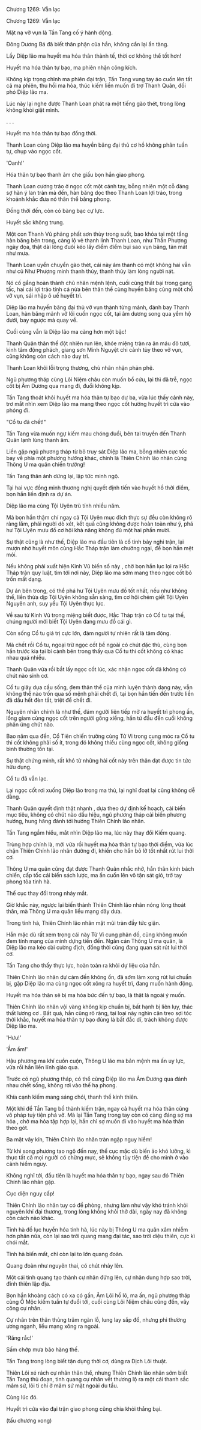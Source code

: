 




Chương 1269: Vẫn lạc


Chương 1269: Vẫn lạc

Mặt nạ vỡ vụn là Tần Tang cố ý hành động.

Đông Dương Bá đã biết thân phận của hắn, không cần lại ẩn tàng.

Lấy Diệp lão ma huyết ma hóa thân thành tế, thời cơ không thể tốt hơn!

Huyết ma hóa thân tự bạo, ma phiên nhận công kích.

Không kịp trọng chỉnh ma phiên đại trận, Tần Tang vung tay áo cuốn lên tất cả ma phiên, thu hồi ma hỏa, thúc kiếm liền muốn đi trợ Thanh Quân, đối phó Diệp lão ma.

Lúc này lại nghe được Thanh Loan phát ra một tiếng gào thét, trong lòng không khỏi giật mình.

. . .

Huyết ma hóa thân tự bạo đồng thời.

Thanh Loan cùng Diệp lão ma huyền băng đại thủ cơ hồ không phân tuần tự, chụp vào ngọc cốt.

'Oanh!'

Hóa thân tự bạo thanh âm che giấu bọn hắn giao phong.

Thanh Loan cương trảo ở ngọc cốt một cánh tay, bỗng nhiên một cỗ đáng sợ hàn ý lan tràn mà đến, hàn băng dọc theo Thanh Loan lợi trảo, trong khoảnh khắc đưa nó thân thể băng phong.

Đồng thời đến, còn có bàng bạc cự lực.

Huyết sắc không trung.

Một con Thanh Vũ phảng phất sơn thủy trong suốt, bao khỏa tại một tầng hàn băng bên trong, càng lộ vẻ thanh linh Thanh Loan, như Thần Phượng ngày đọa, thật dài lông đuôi kéo lấy điểm điểm bụi sao vụn băng, tản mát như mưa.

Thanh Loan uyển chuyển gào thét, cái này âm thanh có một không hai vẫn như cũ Như Phượng minh thanh thúy, thanh thúy làm lòng người nát.

Nó cố gắng hoàn thành chủ nhân mệnh lệnh, cuối cùng thất bại trong gang tấc, hai cái lợi trảo tính cả nửa bên thân thể cùng huyền băng cùng một chỗ vỡ vụn, sái nhập ô uế huyết trì.

Diệp lão ma huyền băng đại thủ vỡ vụn thành từng mảnh, đánh bay Thanh Loan, hàn băng mảnh vỡ lôi cuốn ngọc cốt, tại âm dương song qua yểm hộ dưới, bay ngược mà quay về.

Cuối cùng vẫn là Diệp lão ma càng hơn một bậc!

Thanh Quân thân thể đột nhiên run lên, khóe miệng tràn ra ân máu đỏ tươi, kinh tâm động phách, giang sơn Minh Nguyệt chi cảnh tùy theo vỡ vụn, cũng không còn cách nào duy trì.

Thanh Loan khôi lỗi trọng thương, chủ nhân nhận phản phệ.

Ngũ phương tháp cùng Lôi Niệm châu còn muốn bổ cứu, lại thì đã trễ, ngọc cốt bị Âm Dương qua mang đi, đuổi không kịp.

Tần Tang thoát khỏi huyết ma hóa thân tự bạo dư ba, vừa lúc thấy cảnh này, trơ mắt nhìn xem Diệp lão ma mang theo ngọc cốt hướng huyết trì cửa vào phóng đi.

"Cổ tu đã chết!"

Tần Tang vừa muốn ngự kiếm mau chóng đuổi, bên tai truyền đến Thanh Quân lạnh lùng thanh âm.

Liền gặp ngũ phương tháp từ bỏ truy sát Diệp lão ma, bỗng nhiên cực tốc bay về phía một phương hướng khác, chính là Thiên Chính lão nhân cùng Thông U ma quân chiến trường!

Tần Tang thân ảnh dừng lại, lập tức minh ngộ.

Tại hai vực đồng minh thương nghị quyết định tiến vào huyết hồ thời điểm, bọn hắn liền định ra dự án.

Diệp lão ma cùng Tội Uyên trù tính nhiều năm.

Mà bọn hắn thậm chí ngay cả Tội Uyên mục đích thực sự đều còn không rõ ràng lắm, phái người dò xét, kết quả cũng không được hoàn toàn như ý, phá hư Tội Uyên mưu đồ cơ hội khả năng không đủ một hai phần mười.

Sự thật cũng là như thế, Diệp lão ma đầu tiên là cố tình bày nghi trận, lại mượn nhờ huyết môn cùng Hắc Tháp trận làm chướng ngại, để bọn hắn mệt mỏi.

Nếu không phải xuất hiện Kinh Vũ biến số này , chờ bọn hắn lục lọi ra Hắc Tháp trận quy luật, tìm tới nơi này, Diệp lão ma sớm mang theo ngọc cốt bỏ trốn mất dạng.

Dự án bên trong, có thể phá hư Tội Uyên mưu đồ tốt nhất, nếu như không thể, liền thừa dịp Tội Uyên không sẵn sàng, tìm cơ hội chém giết Tội Uyên Nguyên anh, suy yếu Tội Uyên thực lực.

Về sau từ Kinh Vũ trong miệng biết được, Hắc Tháp trận có Cổ tu tại thế, chúng người mới biết Tội Uyên đang mưu đồ cái gì.

Còn sống Cổ tu giá trị cực lớn, đám người tự nhiên rất là tâm động.

Mà chết rồi Cổ tu, ngoại trừ ngọc cốt bề ngoài có chút đặc thù, cùng bọn hắn trước kia tại bí cảnh bên trong thấy qua Cổ tu thi cốt không có khác nhau quá nhiều.

Thanh Quân vừa rồi bắt lấy ngọc cốt lúc, xác nhận ngọc cốt đã không có chút nào sinh cơ.

Cổ tu giãy dụa cầu sống, đem thân thể của mình luyện thành dạng này, vẫn không thể nào trốn qua số mệnh phải chết đi, tại bọn hắn tiến đến trước liền đã dầu hết đèn tắt, triệt để chết đi.

Nguyên nhân chính là như thế, đám người liên tiếp mở ra huyết trì phong ấn, lồng giam cùng ngọc cốt trên người gông xiềng, hắn từ đầu đến cuối không phản ứng chút nào.

Bao năm qua đến, Cổ Tiên chiến trường cùng Tử Vi trong cung móc ra Cổ tu thi cốt không phải số ít, trong đó không thiếu cùng ngọc cốt, không giống bình thường tồn tại.

Sự thật chứng minh, rất khó từ những hài cốt này trên thân đạt được tin tức hữu dụng.

Cổ tu đã vẫn lạc.

Lại ngọc cốt rơi xuống Diệp lão trong ma thủ, lại nghĩ đoạt lại cũng không dễ dàng.

Thanh Quân quyết định thật nhanh , dựa theo dự định kế hoạch, cải biến mục tiêu, không có chút nào dấu hiệu, ngũ phương tháp cải biến phương hướng, hung hăng đánh tới hướng Thiên Chính lão nhân.

Tần Tang ngầm hiểu, mắt nhìn Diệp lão ma, lúc này thay đổi Kiếm quang.

Trùng hợp chính là, mới vừa rồi huyết ma hóa thân tự bạo thời điểm, vừa lúc chặn Thiên Chính lão nhân đường đi, khiến cho hắn bỏ lỡ tốt nhất rút lui thời cơ.

Thông U ma quân cũng đạt được Thanh Quân nhắc nhở, hắn thân kinh bách chiến, cấp tốc cải biến sách lược, ma ấn cuốn lên vô tận sát gió, trở tay phong tỏa tinh hà.

Thế cục thay đổi trong nháy mắt.

Giờ khắc này, ngược lại biến thành Thiên Chính lão nhân nóng lòng thoát thân, mà Thông U ma quân liều mạng dây dưa.

Trong tinh hà, Thiên Chính lão nhân mặt mũi tràn đầy tức giận.

Hắn mặc dù rất xem trọng cái này Tử Vi cung phản đồ, cũng không muốn đem tính mạng của mình dựng tiến đến. Ngăn cản Thông U ma quân, là Diệp lão ma kéo dài cường địch, đồng thời cũng đang quan sát rút lui thời cơ.

Tần Tang cho thấy thực lực, hoàn toàn ra khỏi dự liệu của hắn.

Thiên Chính lão nhân dự cảm đến không ổn, đã sớm làm xong rút lui chuẩn bị, gặp Diệp lão ma cùng ngọc cốt xông ra huyết trì, đang muốn hành động.

Huyết ma hóa thân sẽ bị ma hỏa bức đến tự bạo, là thật là ngoài ý muốn.

Thiên Chính lão nhân vội vàng không kịp chuẩn bị, bất hạnh bị liên lụy, thác thất lương cơ . Bất quá, hắn cũng rõ ràng, tại loại này nghìn cân treo sợi tóc thời khắc, huyết ma hóa thân tự bạo đúng là bất đắc dĩ, trách không được Diệp lão ma.

'Hưu!'

'Ầm ầm!'

Hậu phương ma khí cuồn cuộn, Thông U lão ma bản mệnh ma ấn uy lực, vừa rồi hắn liền lĩnh giáo qua.

Trước có ngũ phương tháp, có thể cùng Diệp lão ma Âm Dương qua đánh nhau chết sống, không rơi vào thế hạ phong.

Khía cạnh kiếm mang sáng chói, thanh thế kinh thiên.

Một khi để Tần Tang bố thành kiếm trận, ngay cả huyết ma hóa thân cũng vô pháp tuỳ tiện phá vỡ. Mà lại Tần Tang trong tay còn có càng đáng sợ ma hỏa , chờ ma hỏa tập hợp lại, hắn chỉ sợ muốn đi vào huyết ma hóa thân theo gót.

Ba mặt vây kín, Thiên Chính lão nhân tràn ngập nguy hiểm!

Từ khi song phương tao ngộ đến nay, thế cục mặc dù biến ảo khó lường, kì thực tất cả mọi người có chừng mực, sẽ không tùy tiện để cho mình ở vào cảnh hiểm nguy.

Không nghĩ tới, đầu tiên là huyết ma hóa thân tự bạo, ngay sau đó Thiên Chính lão nhân gặp.

Cục diện nguy cấp!

Thiên Chính lão nhân tuy có đề phòng, nhưng làm như vậy khó tránh khỏi nguyên khí đại thương, trong lòng không khỏi thở dài, ngày nay đã không còn cách nào khác.

Tinh hà đồ lục huyễn hóa tinh hà, lúc này bị Thông U ma quân xâm nhiễm hơn phân nửa, còn lại sao trời quang mang đại tác, sao trời diệu thiên, cực kì chói mắt.

Tinh hà biến mất, chỉ còn lại to lớn quang đoàn.

Quang đoàn như nguyên thai, có chút nhảy lên.

Một cái tinh quang tạo thành cự nhân đứng lên, cự nhân dung hợp sao trời, đỉnh thiên lập địa.

Bọn hắn khoảng cách có xa có gần, Âm Lôi hồ lô, ma ấn, ngũ phương tháp cùng Ô Mộc kiếm tuần tự đuổi tới, cuối cùng Lôi Niệm châu cũng đến, vây công cự nhân.

Cự nhân trên thân thủng trăm ngàn lỗ, lung lay sắp đổ, nhưng phi thường ương ngạnh, liều mạng xông ra ngoài.

'Răng rắc!'

Sấm chớp mưa bão hàng thế.

Tần Tang trong lòng biết tận dụng thời cơ, dùng ra Dịch Lôi thuật.

Thiên Lôi xé rách cự nhân thân thể, nhưng Thiên Chính lão nhân sớm biết Tần Tang thủ đoạn, tinh quang cự nhân vết thương lộ ra một cái thanh sắc mâm sứ, lôi ti chỉ ở mâm sứ mặt ngoài du tẩu.

Cùng lúc đó.

Huyết trì cửa vào đại trận giao phong cũng chia khỏi thắng bại.

(tấu chương xong)




